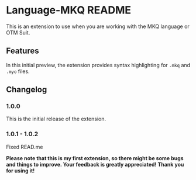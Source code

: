 # Language-MKQ README

This is an extension to use when you are working with the MKQ language or OTM Suit.

## Features

In this initial preview, the extension provides syntax highlighting for `.mkq` and `.myo` files.

## Changelog
###  1.0.0 
This is the initial release of the extension.
###  1.0.1 - 1.0.2
Fixed READ.me

**Please note that this is my first extension, so there might be some bugs and things to improve. Your feedback is greatly appreciated! Thank you for using it!**
